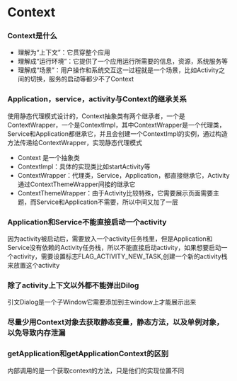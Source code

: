 # Context
### Context是什么
* 理解为“上下文”：它贯穿整个应用
* 理解成“运行环境”：它提供了一个应用运行所需要的信息，资源，系统服务等
* 理解成“场景”：用户操作和系统交互这一过程就是一个场景，比如Activity之间的切换，服务的启动等都少不了Context  
### Application，service，activity与Context的继承关系
使用静态代理模式设计的，Context抽象类有两个继承者，一个是ContextWrapper，一个是ContextImpl，其中ContextWrapper是一个代理类，Service和Application都继承它，并且会创建一个ContextImpl的实例，通过构造方法传递给ContextWrapper，实现静态代理模式  
* Context 是一个抽象类
* ContextImpl：具体的实现类比如startActivity等
* ContextWrapper：代理类，Service，Application，都直接继承它，Activity通过ContextThemeWrapper间接的继承它
* ContextThemeWrapper：由于Activity比较特殊，它需要展示页面需要主题，而Service和Application不需要，所以中间又加了一层  

### Application和Service不能直接启动一个activity
因为activity被启动后，需要放入一个activity任务栈里，但是Application和Service没有依赖的Activity任务栈，所以不能直接启动activity，如果想要启动一个activity，需要设置标志FLAG_ACTIVITY_NEW_TASK,创建一个新的activity栈来放置这个activity
### 除了activity上下文以外都不能弹出Dilog
引文Dialog是一个子Window它需要添加到主window上才能展示出来
### 尽量少用Context对象去获取静态变量，静态方法，以及单例对象，以免导致内存泄漏
### getApplication和getApplicationContext的区别
内部调用的是一个获取context的方法，只是他们的实现位置不同
